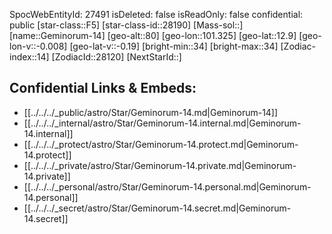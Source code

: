 ﻿---
location: [12.9,101.325,80]
type: Station
tags:
- astro/Star

---
SpocWebEntityId: 27491
isDeleted: false
isReadOnly: false
confidential: public
[star-class::F5]
[star-class-id::28190]
[Mass-sol::]
[name::Geminorum-14]
[geo-alt::80]
[geo-lon::101.325]
[geo-lat::12.9]
[geo-lon-v::-0.008]
[geo-lat-v::-0.19]
[bright-min::34]
[bright-max::34]
[Zodiac-index::14]
[ZodiacId::28120]
[NextStarId::]



## Confidential Links & Embeds: 
- [[../../../_public/astro/Star/Geminorum-14.md|Geminorum-14]] 
- [[../../../_internal/astro/Star/Geminorum-14.internal.md|Geminorum-14.internal]] 
- [[../../../_protect/astro/Star/Geminorum-14.protect.md|Geminorum-14.protect]] 
- [[../../../_private/astro/Star/Geminorum-14.private.md|Geminorum-14.private]] 
- [[../../../_personal/astro/Star/Geminorum-14.personal.md|Geminorum-14.personal]] 
- [[../../../_secret/astro/Star/Geminorum-14.secret.md|Geminorum-14.secret]]

